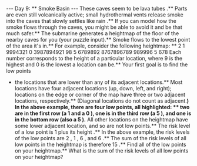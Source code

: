 --- Day 9: ** Smoke Basin ---
These caves seem to be
lava tubes
.** Parts are even still volcanically active; small hydrothermal vents release smoke into the caves that slowly
settles like rain
.**
If you can model how the smoke flows through the caves, you might be able to avoid it and be that much safer.** The submarine generates a heightmap of the floor of the nearby caves for you (your puzzle input).**
Smoke flows to the lowest point of the area it's in.** For example, consider the following heightmap: **
2
1
9994321
0
3987894921
98
5
6789892
8767896789
989996
5
678
Each number corresponds to the height of a particular location, where
9
is the highest and
0
is the lowest a location can be.**
Your first goal is to find the
low points
- the locations that are lower than any of its adjacent locations.** Most locations have four adjacent locations (up, down, left, and right); locations on the edge or corner of the map have three or two adjacent locations, respectively.** (Diagonal locations do not count as adjacent.**)
In the above example, there are
four
low points, all highlighted: ** two are in the first row (a
1
and a
0
), one is in the third row (a
5
), and one is in the bottom row (also a
5
).** All other locations on the heightmap have some lower adjacent location, and so are not low points.**
The
risk level
of a low point is
1 plus its height
.** In the above example, the risk levels of the low points are
2
,
1
,
6
, and
6
.** The sum of the risk levels of all low points in the heightmap is therefore
15
.**
Find all of the low points on your heightmap.**
What is the sum of the risk levels of all low points on your heightmap?